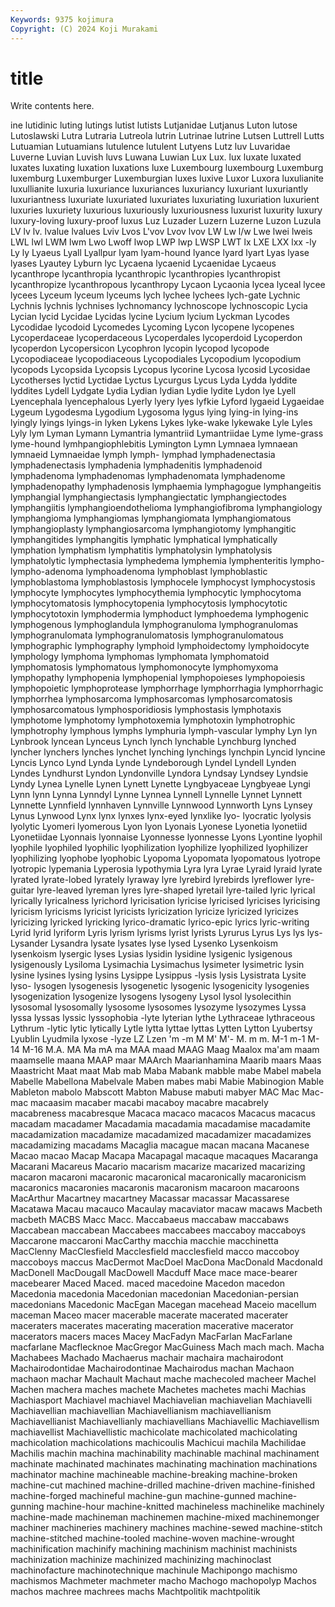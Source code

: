 ```yaml
---
Keywords: 9375 kojimura
Copyright: (C) 2024 Koji Murakami
---
```


# title

Write contents here.



ine lutidinic
luting lutings lutist lutists Lutjanidae Lutjanus Luton lutose Lutoslawski Lutra
Lutraria Lutreola lutrin Lutrinae lutrine Lutsen Luttrell Lutts Lutuamian Lutuamians
lutulence lutulent Lutyens Lutz luv Luvaridae Luverne Luvian Luvish luvs
Luwana Luwian Lux Lux. lux luxate luxated luxates luxating luxation
luxations luxe Luxembourg luxembourg Luxemburg luxemburg Luxemburger Luxemburgian luxes luxive
Luxor Luxora luxulianite luxullianite luxuria luxuriance luxuriances luxuriancy luxuriant luxuriantly
luxuriantness luxuriate luxuriated luxuriates luxuriating luxuriation luxurient luxuries luxuriety luxurious
luxuriously luxuriousness luxurist luxurity luxury luxury-loving luxury-proof luxus Luz Luzader
Luzern Luzerne Luzon Luzula LV lv lv. lvalue lvalues Lviv
Lvos L'vov Lvov lvov LW Lw l/w Lwe lwei lweis
LWL lwl LWM lwm Lwo Lwoff lwop LWP lwp LWSP
LWT lx LXE LXX lxx -ly Ly ly Lyaeus Lyall
Lyallpur lyam lyam-hound lyance lyard lyart Lyas lyase lyases Lyautey
Lyburn lyc Lycaena lycaenid Lycaenidae Lycaeus lycanthrope lycanthropia lycanthropic lycanthropies
lycanthropist lycanthropize lycanthropous lycanthropy Lycaon Lycaonia lycea lyceal lycee lycees
Lyceum lyceum lyceums lych lychee lychees lych-gate Lychnic Lychnis lychnis
lychnises lychnomancy lychnoscope lychnoscopic Lycia Lycian lycid Lycidae Lycidas lycine
Lycium lycium Lyckman Lycodes Lycodidae lycodoid Lycomedes Lycoming Lycon lycopene
lycopenes Lycoperdaceae lycoperdaceous Lycoperdales lycoperdoid Lycoperdon lycoperdon Lycopersicon Lycophron lycopin
lycopod lycopode Lycopodiaceae lycopodiaceous Lycopodiales Lycopodium lycopodium lycopods Lycopsida Lycopsis
Lycopus lycorine Lycosa lycosid Lycosidae Lycotherses lyctid Lyctidae Lyctus Lycurgus
Lycus Lyda Lydda lyddite lyddites Lydell Lydgate Lydia Lydian lydian
Lydie lydite Lydon lye Lyell Lyencephala lyencephalous Lyerly lyery lyes
lyfkie Lyford lygaeid Lygaeidae Lygeum Lygodesma Lygodium Lygosoma lygus lying
lying-in lying-ins lyingly lyings lyings-in lyken Lykens Lykes lyke-wake lykewake
Lyle Lyles Lyly lym Lyman Lymann Lymantria lymantriid Lymantriidae Lyme
lyme-grass lyme-hound lymhpangiophlebitis Lymington Lymn Lymnaea lymnaean lymnaeid Lymnaeidae lymph
lymph- lymphad lymphadenectasia lymphadenectasis lymphadenia lymphadenitis lymphadenoid lymphadenoma lymphadenomas lymphadenomata
lymphadenome lymphadenopathy lymphadenosis lymphaemia lymphagogue lymphangeitis lymphangial lymphangiectasis lymphangiectatic lymphangiectodes
lymphangiitis lymphangioendothelioma lymphangiofibroma lymphangiology lymphangioma lymphangiomas lymphangiomata lymphangiomatous lymphangioplasty lymphangiosarcoma
lymphangiotomy lymphangitic lymphangitides lymphangitis lymphatic lymphatical lymphatically lymphation lymphatism lymphatitis
lymphatolysin lymphatolysis lymphatolytic lymphectasia lymphedema lymphemia lymphenteritis lympho- lympho-adenoma lymphoadenoma
lymphoblast lymphoblastic lymphoblastoma lymphoblastosis lymphocele lymphocyst lymphocystosis lymphocyte lymphocytes lymphocythemia
lymphocytic lymphocytoma lymphocytomatosis lymphocytopenia lymphocytosis lymphocytotic lymphocytotoxin lymphodermia lymphoduct lymphoedema
lymphogenic lymphogenous lymphoglandula lymphogranuloma lymphogranulomas lymphogranulomata lymphogranulomatosis lymphogranulomatous lymphographic lymphography
lymphoid lymphoidectomy lymphoidocyte lymphology lymphoma lymphomas lymphomata lymphomatoid lymphomatosis lymphomatous
lymphomonocyte lymphomyxoma lymphopathy lymphopenia lymphopenial lymphopoieses lymphopoiesis lymphopoietic lymphoprotease lymphorrhage
lymphorrhagia lymphorrhagic lymphorrhea lymphosarcoma lymphosarcomas lymphosarcomatosis lymphosarcomatous lymphosporidiosis lymphostasis lymphotaxis
lymphotome lymphotomy lymphotoxemia lymphotoxin lymphotrophic lymphotrophy lymphous lymphs lymphuria lymph-vascular
lymphy Lyn lyn Lynbrook lyncean Lynceus Lynch lynch lynchable Lynchburg
lynched lyncher lynchers lynches lynchet lynching lynchings lynchpin Lyncid lyncine
Lyncis Lynco Lynd Lynda Lynde Lyndeborough Lyndel Lyndell Lynden Lyndes
Lyndhurst Lyndon Lyndonville Lyndora Lyndsay Lyndsey Lyndsie Lyndy Lynea Lynelle
Lynen Lynett Lynette Lyngbyaceae Lyngbyeae Lyngi Lynn lynn Lynna Lynndyl
Lynne Lynnea Lynnell Lynnelle Lynnet Lynnett Lynnette Lynnfield lynnhaven Lynnville
Lynnwood Lynnworth Lyns Lynsey Lynus Lynwood Lynx lynx lynxes lynx-eyed
lynxlike lyo- lyocratic lyolysis lyolytic Lyomeri lyomerous Lyon lyon Lyonais
Lyonese Lyonetia lyonetiid Lyonetiidae Lyonnais lyonnaise Lyonnesse lyonnesse Lyons Lyontine
lyophil lyophile lyophiled lyophilic lyophilization lyophilize lyophilized lyophilizer lyophilizing lyophobe
lyophobic Lyopoma Lyopomata lyopomatous lyotrope lyotropic lypemania Lyperosia lypothymia Lyra
lyra Lyrae Lyraid lyraid lyrate lyrated lyrate-lobed lyrately lyraway lyre
lyrebird lyrebirds lyreflower lyre-guitar lyre-leaved lyreman lyres lyre-shaped lyretail lyre-tailed
lyric lyrical lyrically lyricalness lyrichord lyricisation lyricise lyricised lyricises lyricising
lyricism lyricisms lyricist lyricists lyricization lyricize lyricized lyricizes lyricizing lyricked
lyricking lyrico-dramatic lyrico-epic lyrics lyric-writing Lyrid lyrid lyriform Lyris lyrism
lyrisms lyrist lyrists Lyrurus Lyrus Lys lys lys- Lysander Lysandra
lysate lysates lyse lysed Lysenko Lysenkoism lysenkoism lysergic lyses Lysias
lysidin lysidine lysigenic lysigenous lysigenously Lysiloma Lysimachia Lysimachus lysimeter lysimetric
lysin lysine lysines lysing lysins Lysippe Lysippus -lysis lysis Lysistrata
Lysite lyso- lysogen lysogenesis lysogenetic lysogenic lysogenicity lysogenies lysogenization lysogenize
lysogens lysogeny Lysol lysol lysolecithin lysosomal lysosomally lysosome lysosomes lysozyme
lysozymes Lyssa lyssa lyssas lyssic lyssophobia -lyte lyterian lythe Lythraceae
lythraceous Lythrum -lytic lytic lytically Lytle lytta lyttae lyttas Lytten
Lytton Lyubertsy Lyublin Lyudmila lyxose -lyze LZ Lzen 'm -m
M M' M'- M. m m. M-1 m-1 M-14 M-16
M.A. MA Ma mA ma MAA maad MAAG Maag Maalox
ma'am maam maamselle maana MAAP maar MAArch Maarianhamina Maarib maars
Maas Maastricht Maat maat Mab mab Maba Mabank mabble mabe
Mabel mabela Mabelle Mabellona Mabelvale Maben mabes mabi Mabie Mabinogion
Mable Mableton mabolo Mabscott Mabton Mabuse mabuti mabyer MAC Mac
Mac- mac macaasim macaber macabi macaboy macabre macabrely macabreness macabresque
Macaca macaco macacos Macacus macacus macadam macadamer Macadamia macadamia macadamise
macadamite macadamization macadamize macadamized macadamizer macadamizes macadamizing macadams Macaglia macague
macan macana Macanese Macao macao Macap Macapa Macapagal macaque macaques
Macaranga Macarani Macareus Macario macarism macarize macarized macarizing macaron macaroni
macaronic macaronical macaronically macaronicism macaronics macaronies macaronis macaronism macaroon macaroons
MacArthur Macartney macartney Macassar macassar Macassarese Macatawa Macau macauco Macaulay
macaviator macaw macaws Macbeth macbeth MACBS Macc Macc. Maccabaeus maccabaw
maccabaws Maccabean maccabean Maccabees maccabees maccaboy maccaboys Maccarone maccaroni MacCarthy
macchia macchie macchinetta MacClenny MacClesfield Macclesfield macclesfield macco maccoboy maccoboys
maccus MacDermot MacDoel MacDona MacDonald Macdonald MacDonell MacDougall MacDowell Macduff
Mace mace mace-bearer macebearer Maced Maced. maced macedoine Macedon macedon
Macedonia macedonia Macedonian macedonian Macedonian-persian macedonians Macedonic MacEgan Macegan macehead
Maceio macellum maceman Maceo macer macerable macerate macerated macerater maceraters
macerates macerating maceration macerative macerator macerators macers maces Macey MacFadyn
MacFarlan MacFarlane macfarlane Macflecknoe MacGregor MacGuiness Mach mach mach. Macha
Machabees Machado Machaerus machair machaira machairodont Machairodontidae Machairodontinae Machairodus machan
Machaon machaon machar Machault Machaut mache machecoled macheer Machel Machen
machera maches machete Machetes machetes machi Machias Machiasport Machiavel machiavel
Machiavelian machiavelian Machiavelli Machiavellian machiavellian Machiavellianism machiavellianism Machiavellianist Machiavellianly machiavellians
Machiavellic Machiavellism machiavellist Machiavellistic machicolate machicolated machicolating machicolation machicolations machicoulis
Machicui machila Machilidae Machilis machin machina machinability machinable machinal machinament
machinate machinated machinates machinating machination machinations machinator machine machineable machine-breaking
machine-broken machine-cut machined machine-drilled machine-driven machine-finished machine-forged machineful machine-gun machine-gunned
machine-gunning machine-hour machine-knitted machineless machinelike machinely machine-made machineman machinemen machine-mixed
machinemonger machiner machineries machinery machines machine-sewed machine-stitch machine-stitched machine-tooled machine-woven
machine-wrought machinification machinify machining machinism machinist machinists machinization machinize machinized
machinizing machinoclast machinofacture machinotechnique machinule Machipongo machismo machismos Machmeter machmeter
macho Machogo machopolyp Machos machos machree machrees machs Machtpolitik machtpolitik
